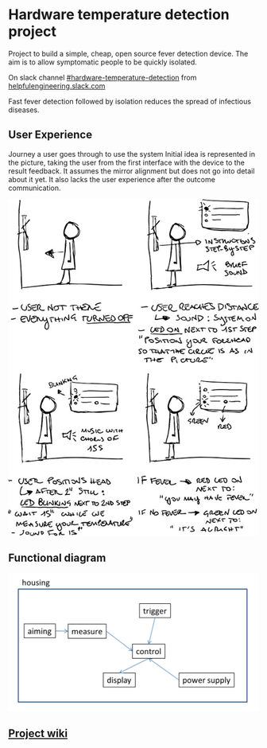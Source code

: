 # Hardware temperature detection project

Project to build a simple, cheap, open source fever detection device. The aim is to allow symptomatic people to be quickly isolated.

On slack channel [#hardware-temperature-detection](https://app.slack.com/client/TUTSYURT3/CVCEV2V0V/thread/CV96HC6DN-1584885987.479600) from [helpfulengineering.slack.com](https://helpfulengineering.slack.com/)

Fast fever detection followed by isolation reduces the spread of infectious diseases.

## User Experience

Journey a user goes through to use the system
Initial idea is represented in the picture, taking the user from the first interface with the device to the result feedback. 
It assumes the mirror alignment but does not go into detail about it yet. 
It also lacks the user experience after the outcome communication. 

![UX](documentation/images/Uxv2.jpeg)

## Functional diagram

![diagram](documentation/images/Functional_diagramm_of_the_temperature_detection.png)

## [Project wiki](https://github.com/helpfulengineering/project-temperature-detection/wiki)




